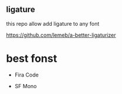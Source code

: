 ## ligature 

this repo allow add ligature to any font

<https://github.com/lemeb/a-better-ligaturizer>

# best fonst 

* Fira Code

* SF Mono
